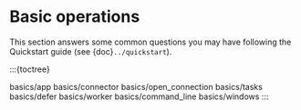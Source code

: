 # Basic operations

This section answers some common questions you may have following the
Quickstart guide (see {doc}`../quickstart`).

:::{toctree}

basics/app
basics/connector
basics/open_connection
basics/tasks
basics/defer
basics/worker
basics/command_line
basics/windows
:::
